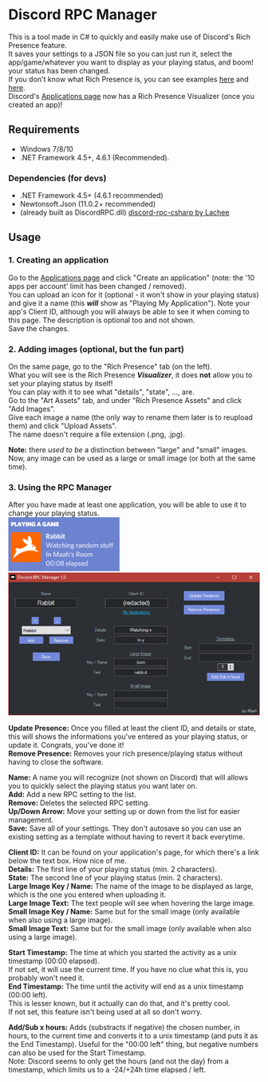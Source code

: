 # Discord RPC Manager

This is a tool made in C# to quickly and easily make use of Discord's Rich Presence feature.  
It saves your settings to a JSON file so you can just run it, select the app/game/whatever you want to display as your playing status, and boom! your status has been changed.  
If you don't know what Rich Presence is, you can see examples [here](https://discordapp.com/rich-presence) and [here](https://discordapp.com/developers/docs/rich-presence/how-to).  
Discord's [Applications page](https://discordapp.com/developers/applications/) now has a Rich Presence Visualizer (once you created an app)!  

## Requirements

* Windows 7/8/10
* .NET Framework 4.5+, 4.6.1 (Recommended).

### Dependencies (for devs)

* .NET Framework 4.5+ (4.6.1 recommended)
* Newtonsoft.Json (11.0.2+ recommended)
* (already built as DiscordRPC.dll) [discord-rpc-csharp by Lachee](https://github.com/Lachee/discord-rpc-csharp)

## Usage

### 1. Creating an application

Go to the [Applications page](https://discordapp.com/developers/applications/) and click "Create an application" (note: the '10 apps per account' limit has been changed / removed).  
You can upload an icon for it (optional - it won't show in your playing status) and give it a name (this ***will*** show as "Playing My Application"). Note your app's Client ID, although you will always be able to see it when coming to this page. The description is optional too and not shown.  
Save the changes. 

### 2. Adding images (optional, but the fun part)
On the same page, go to the "Rich Presence" tab (on the left).  
What you will see is the Rich Presence ***Visualizer***, it does **not** allow you to set your playing status by itself!  
You can play with it to see what "details", "state", ..., are.  
Go to the "Art Assets" tab, and under "Rich Presence Assets" and click "Add Images".  
Give each image a name (the only way to rename them later is to reupload them) and click "Upload Assets".  
The name doesn't require a file extension (.png, .jpg).  

**Note:** there *used to be* a distinction between "large" and "small" images.  
Now, any image can be used as a large or small image (or both at the same time).

### 3. Using the RPC Manager

After you have made at least one application, you will be able to use it to change your playing status.  
![User Popout](https://raw.githubusercontent.com/Mizko/discord-rpc-manager/master/Discord%20RPC%20Manager/Assets/UserPopout.png)  
![Discord RPC Manager](https://raw.githubusercontent.com/Mizko/discord-rpc-manager/master/Discord%20RPC%20Manager/Assets/DiscordRPCManager.png)  

**Update Presence:** Once you filled at least the client ID, and details or state, this will shows the informations you've entered as your playing status, or update it. Congrats, you've done it!  
**Remove Presence:** Removes your rich presence/playing status without having to close the software.  

**Name:** A name you will recognize (not shown on Discord) that will allows you to quickly select the playing status you want later on.  
**Add:** Add a new RPC setting to the list.  
**Remove:** Deletes the selected RPC setting.  
**Up/Down Arrow:** Move your setting up or down from the list for easier management.  
**Save:** Save all of your settings. They don't autosave so you can use an existing setting as a template without having to revert it back everytime.  

**Client ID:** It can be found on your application's page, for which there's a link below the text box. How nice of me.  
**Details:** The first line of your playing status (min. 2 characters).  
**State:** The second line of your playing status (min. 2 characters).  
**Large Image Key / Name:** The name of the image to be displayed as large, which is the one you entered when uploading it.  
**Large Image Text:** The text people will see when hovering the large image.  
**Small Image Key / Name:** Same but for the small image (only available when also using a large image).  
**Small Image Text:** Same but for the small image (only available when also using a large image).  

**Start Timestamp:** The time at which you started the activity as a unix timestamp (00:00 elapsed).  
If not set, it will use the current time. If you have no clue what this is, you probably won't need it.  
**End Timestamp:** The time until the activity will end as a unix timestamp (00:00 left).  
This is lesser known, but it actually can do that, and it's pretty cool.  
If not set, this feature isn't being used at all so don't worry.

**Add/Sub x hours:** Adds (substracts if negative) the chosen number, in hours, to the current time and converts it to a unix timestamp (and puts it as the End Timestamp). Useful for the "00:00 left" thing, but negative numbers can also be used for the Start Timestamp.  
Note: Discord seems to only get the hours (and not the day) from a timestamp, which limits us to a -24/+24h time elapsed / left.

